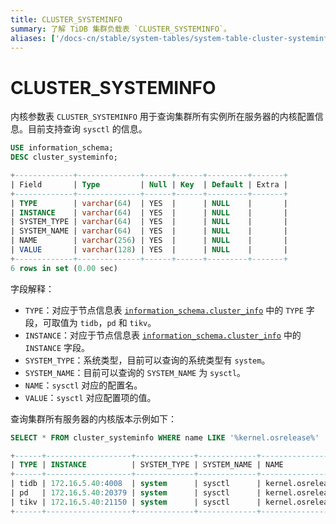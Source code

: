 ```yaml
---
title: CLUSTER_SYSTEMINFO
summary: 了解 TiDB 集群负载表 `CLUSTER_SYSTEMINFO`。
aliases: ['/docs-cn/stable/system-tables/system-table-cluster-systeminfo/','/docs-cn/v4.0/system-tables/system-table-cluster-systeminfo/','/docs-cn/stable/reference/system-databases/cluster-systeminfo/','/zh/tidb/stable/system-table-cluster-systeminfo/','/stable/information-schema/information-schema-cluster-systeminfo/','/zh/tidb/v4.0/system-table-cluster-systeminfo/']
---
```


# CLUSTER_SYSTEMINFO

内核参数表 `CLUSTER_SYSTEMINFO` 用于查询集群所有实例所在服务器的内核配置信息。目前支持查询 `sysctl` 的信息。


```sql
USE information_schema;
DESC cluster_systeminfo;
```

```sql
+-------------+--------------+------+------+---------+-------+
| Field       | Type         | Null | Key  | Default | Extra |
+-------------+--------------+------+------+---------+-------+
| TYPE        | varchar(64)  | YES  |      | NULL    |       |
| INSTANCE    | varchar(64)  | YES  |      | NULL    |       |
| SYSTEM_TYPE | varchar(64)  | YES  |      | NULL    |       |
| SYSTEM_NAME | varchar(64)  | YES  |      | NULL    |       |
| NAME        | varchar(256) | YES  |      | NULL    |       |
| VALUE       | varchar(128) | YES  |      | NULL    |       |
+-------------+--------------+------+------+---------+-------+
6 rows in set (0.00 sec)
```

字段解释：

* `TYPE`：对应于节点信息表 [`information_schema.cluster_info`](/information-schema/information-schema-cluster-info.md) 中的 `TYPE` 字段，可取值为 `tidb`，`pd` 和 `tikv`。
* `INSTANCE`：对应于节点信息表 [`information_schema.cluster_info`](/information-schema/information-schema-cluster-info.md) 中的 `INSTANCE` 字段。
* `SYSTEM_TYPE`：系统类型，目前可以查询的系统类型有 `system`。
* `SYSTEM_NAME`：目前可以查询的 `SYSTEM_NAME` 为 `sysctl`。
* `NAME`：`sysctl` 对应的配置名。
* `VALUE`：`sysctl` 对应配置项的值。

查询集群所有服务器的内核版本示例如下：

```sql
SELECT * FROM cluster_systeminfo WHERE name LIKE '%kernel.osrelease%'
```

```sql
+------+-------------------+-------------+-------------+------------------+----------------------------+
| TYPE | INSTANCE          | SYSTEM_TYPE | SYSTEM_NAME | NAME             | VALUE                      |
+------+-------------------+-------------+-------------+------------------+----------------------------+
| tidb | 172.16.5.40:4008  | system      | sysctl      | kernel.osrelease | 3.10.0-862.14.4.el7.x86_64 |
| pd   | 172.16.5.40:20379 | system      | sysctl      | kernel.osrelease | 3.10.0-862.14.4.el7.x86_64 |
| tikv | 172.16.5.40:21150 | system      | sysctl      | kernel.osrelease | 3.10.0-862.14.4.el7.x86_64 |
+------+-------------------+-------------+-------------+------------------+----------------------------+
```
